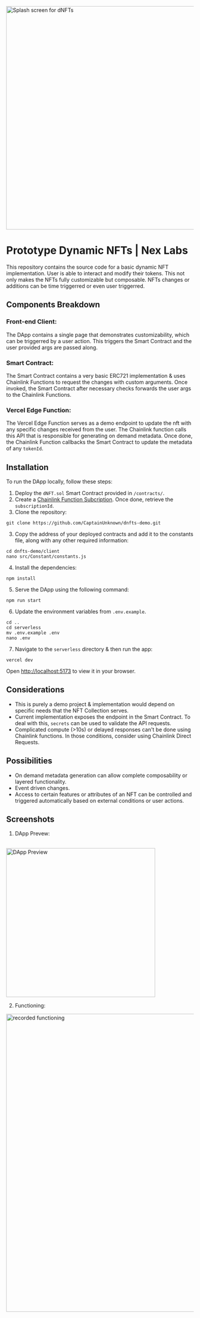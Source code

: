 <img src="https://i.imgur.com/vEXbpUu.png" alt="Splash screen for dNFTs" style="width:600px;"/>

# Prototype Dynamic NFTs | Nex Labs
This repository contains the source code for a basic dynamic NFT implementation. User is able to interact and modify their tokens. This not only makes the NFTs fully customizable but composable. NFTs changes or additions can be time triggerred or even user triggerred.


## Components Breakdown

### Front-end Client:
The DApp contains a single page that demonstrates customizability, which can be triggerred by a user action. This triggers the Smart Contract and the user provided args are passed along.

### Smart Contract:
The Smart Contract contains a very basic ERC721 implementation & uses Chainlink Functions to request the changes with custom arguments. Once invoked, the Smart Contract after necessary checks forwards the user args to the Chainlink Functions.

### Vercel Edge Function:
The Vercel Edge Function serves as a demo endpoint to update the nft with any specific changes received from the user. The Chainlink function calls this API that is responsible for generating on demand metadata. Once done, the Chainlink Function callbacks the Smart Contract to update the metadata of any ``tokenId``.


## Installation

To run the DApp locally, follow these steps:

1. Deploy the ``dNFT.sol`` Smart Contract provided in ``/contracts/``.
2. Create a [Chainlink Function Subcription](https://functions.chain.link/). Once done, retrieve the ``subscriptionId``.
2. Clone the repository:
```
git clone https://github.com/CaptainUnknown/dnfts-demo.git
```
3. Copy the address of your deployed contracts and add it to the constants file, along with any other required information:
```
cd dnfts-demo/client
nano src/Constant/constants.js
``` 
4. Install the dependencies:
```
npm install
```
5. Serve the DApp using the following command:
```
npm run start
```
6. Update the environment variables from ``.env.example``.
```
cd ..
cd serverless
mv .env.example .env
nano .env
```
7. Navigate to the ``serverless`` directory & then run the app:
```
vercel dev
``` 
Open [http://localhost:5173](http://localhost:5173) to view it in your browser.

## Considerations 
- This is purely a demo project & implementation would depend on specific needs that the NFT Collection serves.
- Current implementation exposes the endpoint in the Smart Contract. To deal with this, ``secrets`` can be used to validate the API requests.
- Complicated compute (>10s) or delayed responses can't be done using Chainlink functions. In those conditions, consider using Chainlink Direct Requests.

## Possibilities 
- On demand metadata generation can allow complete composability or layered functionality.
- Event driven changes.
- Access to certain features or attributes of an NFT can be controlled and triggered automatically based on external conditions or user actions.

## Screenshots
1. DApp Prevew:
<br />
<img src="https://i.imgur.com/rXM2vUf.png" alt="DApp Preview" style="width:400px;"/>

2. Functioning:
<img src="https://i.imgur.com/z9C6WJA.gif" alt="recorded functioning" style="width:800px;"/>
